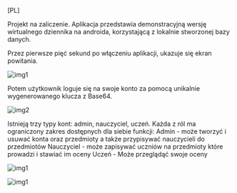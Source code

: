 [PL]

Projekt na zaliczenie. Aplikacja przedstawia demonstracyjną wersję wirtualnego dziennika
na androida, korzystającą z lokalnie stworzonej bazy danych.

Przez pierwsze pięć sekund po włączeniu aplikacji, ukazuje się ekran powitania.

![img1](https://github.com/ZeroMaster28/Android-WirtualnyDziennikPL/blob/master/Images/1.png)

Potem użytkownik loguje się na swoje konto za pomocą unikalnie wygenerowanego klucza z Base64.

![img2](https://github.com/ZeroMaster28/Android-WirtualnyDziennikPL/blob/master/Images/2.png)


Istnieją trzy typy kont: admin, nauczyciel, uczeń.
Każda z ról ma ograniczony zakres dostępnych dla siebie funkcji:
Admin - może tworzyć i usuwać konta oraz przedmioty a także przypisywać nauczycieli do przedmiotów
Nauczyciel - może zapisywać uczniów na przedmioty które prowadzi i stawiać im oceny
Uczeń - Może przeglądąć swoje oceny 

![img1](https://github.com/ZeroMaster28/Android-WirtualnyDziennikPL/blob/master/Images/3.png)

![img1](https://github.com/ZeroMaster28/Android-WirtualnyDziennikPL/blob/master/Images/4.png)
